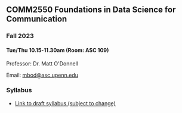 
## COMM2550 Foundations in Data Science for Communication

### Fall 2023

#### Tue/Thu 10.15-11.30am (Room: ASC 109)



Professor: Dr. Matt O'Donnell 

Email: mbod@asc.upenn.edu




### Syllabus

* [Link to draft syllabus (subject to change)](syllabus.md)
